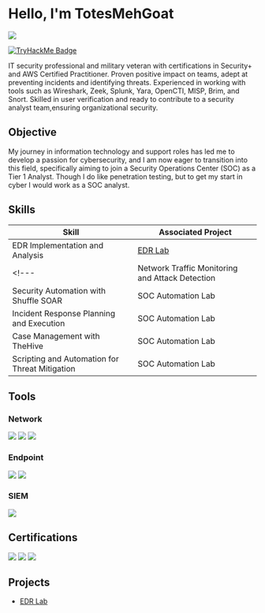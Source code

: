 # Hello, I'm TotesMehGoat
<a href="https://linkedin.com/in/kyle-axley/"><img src="https://img.shields.io/badge/-LinkedIn-0072b1?&style=for-the-badge&logo=linkedin&logoColor=white" /></a>

[![TryHackMe Badge](https://tryhackme-badges.s3.amazonaws.com/TotesMehGoat.png)](https://tryhackme.com/p/TotesMehGoat)

<!--- [Brief Introduction - Remove this afterwards] --->

IT security professional and military veteran with certifications in Security+ and AWS Certified Practitioner. Proven positive impact on teams, adept at preventing incidents and identifying threats. Experienced in working with tools such as Wireshark, Zeek, Splunk, Yara, OpenCTI, MISP, Brim, and Snort. Skilled in user verification and ready to contribute to a security analyst team,ensuring organizational security.

## Objective
<!--- Provide Objective - Remove this afterwards --->

My journey in information technology and support roles has led me to develop a passion for cybersecurity, and I am now eager to transition into this field, specifically aiming to join a Security Operations Center (SOC) as a Tier 1 Analyst. Though I do like penetration testing, but to get my start in cyber I would work as a SOC analyst.

## Skills
<!--- [Provide skills and associated project. Make sure to hyperlink the project - Remove this afterwards] --->

| Skill                                         | Associated Project         |
|-----------------------------------------------|----------------------------|
| EDR Implementation and Analysis          | <a href="https://github.com/Totesmehgoat/Detection-Lab">EDR Lab</a>|
<!--- | Network Traffic Monitoring and Attack Detection | <a href="https://google.com">Detection Lab</a>|
| Security Automation with Shuffle SOAR         | SOC Automation Lab|
| Incident Response Planning and Execution      | SOC Automation Lab|
| Case Management with TheHive                  | SOC Automation Lab|
| Scripting and Automation for Threat Mitigation | SOC Automation Lab| --->

## Tools
<!--- [Provide tools and break them down into categories. Use ChatGPT to help create the link - Remove this afterwards] --->

### Network
<div>
    <img src="https://img.shields.io/badge/-Wireshark-1679A7?&style=for-the-badge&logo=Wireshark&logoColor=white" />
    <img src="https://img.shields.io/badge/-Suricata-EF3B2D?&style=for-the-badge&logo=Suricata&logoColor=white" />
    <img src="https://img.shields.io/badge/-Zeek-777BB4?&style=for-the-badge&logo=Zeek&logoColor=white" />
</div>

### Endpoint
<div>
    <img src="https://img.shields.io/badge/-LimaCharlie-000000?&style=for-the-badge&logo=LimaCharlie&logoColor=white" />
    <img src="https://img.shields.io/badge/-Sysmon-4CAF50?&style=for-the-badge&logoColor=white" />
</div>

### SIEM
<div>
    <img src="https://img.shields.io/badge/-Splunk-000000?&style=for-the-badge&logo=Splunk&logoColor=white" />
</div>

## Certifications
<div>
<img src="https://img.shields.io/badge/-Security%2B-FF0000?&style=for-the-badge&logo=CompTIA&logoColor=white" />
<img src="https://img.shields.io/badge/AWS%20Certified%20Cloud%20Practitioner-232F3E?style=for-the-badge&logo=amazonaws&logoColor=white" />
<img src="https://img.shields.io/badge/SOC%20Level%201-ADD8E6?style=for-the-badge&logo=security&logoColor=white" />
</div>

## Projects
- <a href="https://github.com/Totesmehgoat/Detection-Lab">EDR Lab</a>
